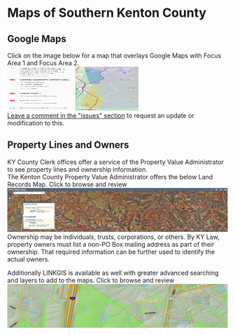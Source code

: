 # Maps of Southern Kenton County 

## Google Maps 
Click on the image below for a map that overlays Google Maps with Focus Area 1 and Focus Area 2.   
<a href="https://www.google.com/maps/d/u/1/view?mid=13mqIUI-mOGPrW577eXXZBVYG3aTu_qY&usp=sharing">
  <img src="/info/docs/img/gmap.png" alt="Google Maps of Focus Area1 and Focus Area 2" style="width:300px;height:100px;">
</a>  
[Leave a comment in the "issues" section](https://github.com/GreenRoadBen/RuralSouthernKenton/issues) to request an update or modification to this.


## Property Lines and Owners  
KY County Clerk offices offer a service of the Property Value Administrator to see property lines and ownership information.  
The Kenton County Property Value Administrator offers the below Land Records Map. Click to browse and review  
<a href="https://gis.kentoncounty.org/landrecordsmap/">
  <img src="/info/docs/img/pva.png" alt="Land Records Map ScreenShot of Southern Kenton County" style="width:600px;height:100px;"> 
</a>  
Ownership may be individuals, trusts, corporations, or others. 
By KY Law, property owners must list a non-PO Box mailing address as part of their ownership. That required information can be further used to identify the actual owners.  

Additionally LINKGIS is available as well with greater advanced searching and layers to add to the maps. Click to browse and review  
<a href="https://linkgis.org/mapviewer/index.html?slayer=0&exprnum=1&esearch=&submit=Open+the+Map">
  <img src="/info/docs/img/linkgis.png" alt="LINKGIS Map ScreenShot of Southern Kenton County" style="width:600px;height:100px;"> 
</a>  